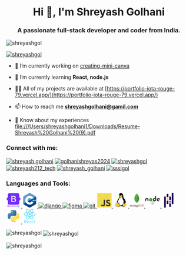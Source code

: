 <h1 align="center">Hi 👋, I'm Shreyash Golhani</h1>
<h3 align="center">A passionate full-stack developer and coder from India.</h3>

<p align="left"> <img src="https://komarev.com/ghpvc/?username=shreyashgol&label=Profile%20views&color=0e75b6&style=flat" alt="shreyashgol" /> </p>

<p align="left"> <a href="https://github.com/ryo-ma/github-profile-trophy"><img src="https://github-profile-trophy.vercel.app/?username=shreyashgol" alt="shreyashgol" /></a> </p>

- 🔭 I’m currently working on [creating-mini-canva](https://creating-mini-canva.vercel.app/)

- 🌱 I’m currently learning **React, node.js**

- 👨‍💻 All of my projects are available at [https://portfolio-iota-rouge-79.vercel.app/](https://portfolio-iota-rouge-79.vercel.app/)

- 📫 How to reach me **shreyashgolhani@gamil.com**

- 📄 Know about my experiences [file:///Users/shreyashgolhani1/Downloads/Resume-Shreyash%20Golhani%20(9).pdf](file:///Users/shreyashgolhani1/Downloads/Resume-Shreyash%20Golhani%20(9).pdf)

<h3 align="left">Connect with me:</h3>
<p align="left">
<a href="https://linkedin.com/in/shreyash golhani" target="blank"><img align="center" src="https://raw.githubusercontent.com/rahuldkjain/github-profile-readme-generator/master/src/images/icons/Social/linked-in-alt.svg" alt="shreyash golhani" height="30" width="40" /></a>
<a href="https://instagram.com/golhanishreyas2024" target="blank"><img align="center" src="https://raw.githubusercontent.com/rahuldkjain/github-profile-readme-generator/master/src/images/icons/Social/instagram.svg" alt="golhanishreyas2024" height="30" width="40" /></a>
<a href="https://www.codechef.com/users/shreyashgol" target="blank"><img align="center" src="https://cdn.jsdelivr.net/npm/simple-icons@3.1.0/icons/codechef.svg" alt="shreyashgol" height="30" width="40" /></a>
<a href="https://www.hackerrank.com/shreyash212_tech" target="blank"><img align="center" src="https://raw.githubusercontent.com/rahuldkjain/github-profile-readme-generator/master/src/images/icons/Social/hackerrank.svg" alt="shreyash212_tech" height="30" width="40" /></a>
<a href="https://codeforces.com/profile/shreyash_golhani" target="blank"><img align="center" src="https://raw.githubusercontent.com/rahuldkjain/github-profile-readme-generator/master/src/images/icons/Social/codeforces.svg" alt="shreyash_golhani" height="30" width="40" /></a>
<a href="https://www.leetcode.com/ssslgol" target="blank"><img align="center" src="https://raw.githubusercontent.com/rahuldkjain/github-profile-readme-generator/master/src/images/icons/Social/leet-code.svg" alt="ssslgol" height="30" width="40" /></a>
</p>

<h3 align="left">Languages and Tools:</h3>
<p align="left"> <a href="https://getbootstrap.com" target="_blank" rel="noreferrer"> <img src="https://raw.githubusercontent.com/devicons/devicon/master/icons/bootstrap/bootstrap-plain-wordmark.svg" alt="bootstrap" width="40" height="40"/> </a> <a href="https://www.w3schools.com/cpp/" target="_blank" rel="noreferrer"> <img src="https://raw.githubusercontent.com/devicons/devicon/master/icons/cplusplus/cplusplus-original.svg" alt="cplusplus" width="40" height="40"/> </a> <a href="https://www.djangoproject.com/" target="_blank" rel="noreferrer"> <img src="https://cdn.worldvectorlogo.com/logos/django.svg" alt="django" width="40" height="40"/> </a> <a href="https://www.figma.com/" target="_blank" rel="noreferrer"> <img src="https://www.vectorlogo.zone/logos/figma/figma-icon.svg" alt="figma" width="40" height="40"/> </a> <a href="https://git-scm.com/" target="_blank" rel="noreferrer"> <img src="https://www.vectorlogo.zone/logos/git-scm/git-scm-icon.svg" alt="git" width="40" height="40"/> </a> <a href="https://developer.mozilla.org/en-US/docs/Web/JavaScript" target="_blank" rel="noreferrer"> <img src="https://raw.githubusercontent.com/devicons/devicon/master/icons/javascript/javascript-original.svg" alt="javascript" width="40" height="40"/> </a> <a href="https://www.linux.org/" target="_blank" rel="noreferrer"> <img src="https://raw.githubusercontent.com/devicons/devicon/master/icons/linux/linux-original.svg" alt="linux" width="40" height="40"/> </a> <a href="https://www.mongodb.com/" target="_blank" rel="noreferrer"> <img src="https://raw.githubusercontent.com/devicons/devicon/master/icons/mongodb/mongodb-original-wordmark.svg" alt="mongodb" width="40" height="40"/> </a> <a href="https://nodejs.org" target="_blank" rel="noreferrer"> <img src="https://raw.githubusercontent.com/devicons/devicon/master/icons/nodejs/nodejs-original-wordmark.svg" alt="nodejs" width="40" height="40"/> </a> <a href="https://pandas.pydata.org/" target="_blank" rel="noreferrer"> <img src="https://raw.githubusercontent.com/devicons/devicon/2ae2a900d2f041da66e950e4d48052658d850630/icons/pandas/pandas-original.svg" alt="pandas" width="40" height="40"/> </a> <a href="https://www.python.org" target="_blank" rel="noreferrer"> <img src="https://raw.githubusercontent.com/devicons/devicon/master/icons/python/python-original.svg" alt="python" width="40" height="40"/> </a> <a href="https://reactjs.org/" target="_blank" rel="noreferrer"> <img src="https://raw.githubusercontent.com/devicons/devicon/master/icons/react/react-original-wordmark.svg" alt="react" width="40" height="40"/> </a> </p>

<p><img align="left" src="https://github-readme-stats.vercel.app/api/top-langs?username=shreyashgol&show_icons=true&locale=en&layout=compact" alt="shreyashgol" /></p>

<p>&nbsp;<img align="center" src="https://github-readme-stats.vercel.app/api?username=shreyashgol&show_icons=true&locale=en" alt="shreyashgol" /></p>

<p><img align="center" src="https://github-readme-streak-stats.herokuapp.com/?user=shreyashgol&" alt="shreyashgol" /></p>


